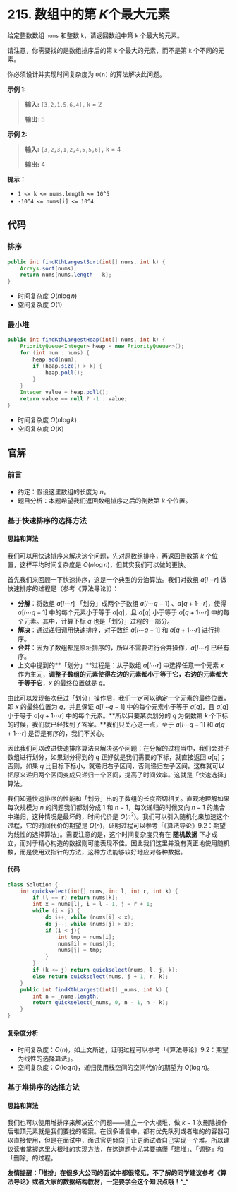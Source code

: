 # 215. 数组中的第 $K$个最大元素

给定整数数组 `nums` 和整数 `k`，请返回数组中第 `k` 个最大的元素。

请注意，你需要找的是数组排序后的第 `k` 个最大的元素，而不是第 `k` 个不同的元素。

你必须设计并实现时间复杂度为 `O(n)` 的算法解决此问题。

**示例 1:** 

> **输入:**  `[3,2,1,5,6,4],` k = 2
>
> **输出:**  5

**示例 2:** 

> **输入:**  `[3,2,3,1,2,4,5,5,6],` k = 4
>
> **输出:**  4

**提示：** 

*   `1 <= k <= nums.length <= 10^5`
*   `-10^4 <= nums[i] <= 10^4`

## 代码

### 排序

```java
public int findKthLargestSort(int[] nums, int k) {
    Arrays.sort(nums);
    return nums[nums.length - k];
}
```

- 时间复杂度 $O(n\log n)$
- 空间复杂度 $O(1)$

### 最小堆

```java
public int findKthLargestHeap(int[] nums, int k) {
    PriorityQueue<Integer> heap = new PriorityQueue<>();
    for (int num : nums) {
        heap.add(num);
        if (heap.size() > k) {
            heap.poll();
        }
    }
    Integer value = heap.poll();
    return value == null ? -1 : value;
}
```

- 时间复杂度 $O(n\log k)$
- 空间复杂度 $O(K)$

## 官解

### 前言

- 约定：假设这里数组的长度为 $n$。
- 题目分析：本题希望我们返回数组排序之后的倒数第 $k$ 个位置。

### 基于快速排序的选择方法

#### 思路和算法

我们可以用快速排序来解决这个问题，先对原数组排序，再返回倒数第 $k$ 个位置，这样平均时间复杂度是 $O(n \log n)$，但其实我们可以做的更快。

首先我们来回顾一下快速排序，这是一个典型的分治算法。我们对数组 $a[l \cdots r]$ 做快速排序的过程是（参考《算法导论》）：

- **分解**：将数组 $a[l \cdots r]$ 「划分」成两个子数组 $a[l \cdots q - 1]$ 、$a[q + 1 \cdots r]$，使得 $a[l \cdots q - 1]$ 中的每个元素小于等于 $a[q]$，且 $a[q]$ 小于等于 $a[q + 1 \cdots r]$ 中的每个元素。其中，计算下标 $q$ 也是「划分」过程的一部分。
- **解决**：通过递归调用快速排序，对子数组 $a[l \cdots q - 1]$ 和 $a[q + 1 \cdots r]$ 进行排序。
- **合并**：因为子数组都是原址排序的，所以不需要进行合并操作，$a[l \cdots r]$ 已经有序。
- 上文中提到的**「划分」**过程是：从子数组 $a[l \cdots r]$ 中选择任意一个元素 $x$ 作为主元，**调整子数组的元素使得左边的元素都小于等于它，右边的元素都大于等于它**，$x$ 的最终位置就是 $q$。

由此可以发现每次经过「划分」操作后，我们一定可以确定一个元素的最终位置，即 $x$ 的最终位置为 $q$，并且保证 $a[l \cdots q - 1]$ 中的每个元素小于等于 $a[q]$，且 $a[q]$ 小于等于 $a[q + 1 \cdots r]$ 中的每个元素。**所以只要某次划分的 $q$ 为倒数第 $k$ 个下标的时候，我们就已经找到了答案。**我们只关心这一点，至于 $a[l \cdots q - 1]$ 和 $a[q + 1 \cdots r]$ 是否是有序的，我们不关心。

因此我们可以改进快速排序算法来解决这个问题：在分解的过程当中，我们会对子数组进行划分，如果划分得到的 $q$ 正好就是我们需要的下标，就直接返回 $a[q]$；否则，如果 $q$ 比目标下标小，就递归右子区间，否则递归左子区间。这样就可以把原来递归两个区间变成只递归一个区间，提高了时间效率。这就是「快速选择」算法。

我们知道快速排序的性能和「划分」出的子数组的长度密切相关。直观地理解如果每次规模为 $n$ 的问题我们都划分成 1 和 $n−1$，每次递归的时候又向 $n−1$ 的集合中递归，这种情况是最坏的，时间代价是 $O(n^2)$。我们可以引入随机化来加速这个过程，它的时间代价的期望是 $O(n)$​，证明过程可以参考「《算法导论》9.2：期望为线性的选择算法」。需要注意的是，这个时间复杂度只有在 **随机数据** 下才成立，而对于精心构造的数据则可能表现不佳。因此我们这里并没有真正地使用随机数，而是使用双指针的方法，这种方法能够较好地应对各种数据。

#### 代码

```java
class Solution {
    int quickselect(int[] nums, int l, int r, int k) {
        if (l == r) return nums[k];
        int x = nums[l], i = l - 1, j = r + 1;
        while (i < j) {
            do i++; while (nums[i] < x);
            do j--; while (nums[j] > x);
            if (i < j){
                int tmp = nums[i];
                nums[i] = nums[j];
                nums[j] = tmp;
            }
        }
        if (k <= j) return quickselect(nums, l, j, k);
        else return quickselect(nums, j + 1, r, k);
    }
    public int findKthLargest(int[] _nums, int k) {
        int n = _nums.length;
        return quickselect(_nums, 0, n - 1, n - k);
    }
}
```

#### 复杂度分析

- 时间复杂度：$O(n)$，如上文所述，证明过程可以参考「《算法导论》9.2：期望为线性的选择算法」。
- 空间复杂度：$O(\log n)$，递归使用栈空间的空间代价的期望为 $O(\log n)$。

### 基于堆排序的选择方法

#### 思路和算法

我们也可以使用堆排序来解决这个问题——建立一个大根堆，做 $k−1$ 次删除操作后堆顶元素就是我们要找的答案。在很多语言中，都有优先队列或者堆的的容器可以直接使用，但是在面试中，面试官更倾向于让更面试者自己实现一个堆。所以建议读者掌握这里大根堆的实现方法，在这道题中尤其要搞懂「建堆」、「调整」和「删除」的过程。

**友情提醒：「堆排」在很多大公司的面试中都很常见，不了解的同学建议参考《算法导论》或者大家的数据结构教材，一定要学会这个知识点哦！^_^**